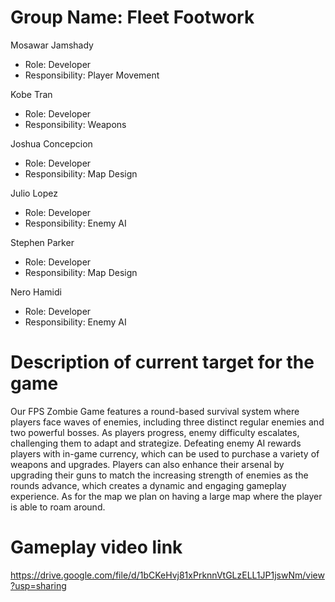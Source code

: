 # Group Name: Fleet Footwork

Mosawar Jamshady
- Role: Developer
- Responsibility: Player Movement

Kobe Tran
- Role: Developer
- Responsibility: Weapons

Joshua Concepcion
- Role: Developer
- Responsibility: Map Design 

Julio Lopez
- Role: Developer
- Responsibility: Enemy AI

Stephen Parker
- Role: Developer
- Responsibility: Map Design

Nero Hamidi
- Role: Developer
- Responsibility: Enemy AI

# Description of current target for the game 
Our FPS Zombie Game features a round-based survival system where players face waves of enemies, including three distinct regular enemies and two powerful bosses. As players progress, enemy difficulty escalates, challenging them to adapt and strategize. Defeating enemy AI rewards players with in-game currency, which can be used to purchase a variety of weapons and upgrades. Players can also enhance their arsenal by upgrading their guns to match the increasing strength of enemies as the rounds advance, which creates a dynamic and engaging gameplay experience. As for the map we plan on having a large map where the player is able to roam around.

# Gameplay video link
https://drive.google.com/file/d/1bCKeHvj81xPrknnVtGLzELL1JP1jswNm/view?usp=sharing
